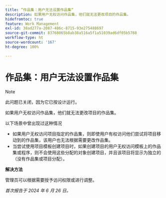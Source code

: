 ```yaml
---
title: ”作品集：用户无法设置作品集“
description: 如果用户无权访问作品集，他们就无法更改项目的作品集。
hidefromtoc: true
feature: Work Management
exl-id: 38ad277a-2087-486c-8715-93e275488697
source-git-commit: 83768065b8ab38a516a5f1a51039ad6df05b5788
workflow-type: ht
source-wordcount: '167'
ht-degree: 100%

---
```


# 作品集：用户无法设置作品集

>[!NOTE]
>
>此问题已关闭，因为它已按设计运行。

如果用户无权访问作品集，他们就无法更改项目的作品集。

以下场景中曾出现过这种情况

* 如果用户无权访问项目指定的作品集，则即使用户有权访问他们尝试将项目移动到的作品集，该用户也无法根据需要更改作品集。
* 当尝试使用项目模板创建项目时，如果创建项目的用户无权访问模板上的作品集或程序，则不会使用这些分配的对象创建项目，并且该项目将显示为独立的（没有作品集或项目分配）。

**解决方法**

管理员可以根据需要授予访问权限或进行调整。

_首次报告于 2024 年 6 月 26 日。_
